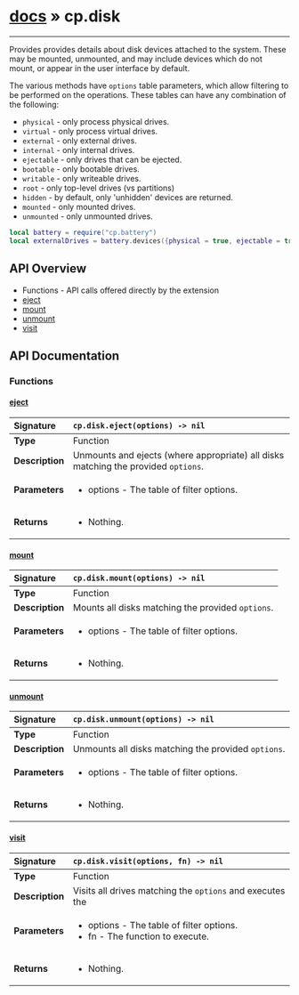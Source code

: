 # [docs](index.md) » cp.disk
---

Provides provides details about disk devices attached to the system.
These may be mounted, unmounted, and may include devices which do not
mount, or appear in the user interface by default.

The various methods have `options` table parameters, which allow filtering
to be performed on the operations. These tables can have any combination of
the following:

* `physical`        - only process physical drives.
* `virtual`         - only process virtual drives.
* `external`        - only external drives.
* `internal`        - only internal drives.
* `ejectable`       - only drives that can be ejected.
* `bootable`        - only bootable drives.
* `writable`        - only writeable drives.
* `root`            - only top-level drives (vs partitions)
* `hidden`          - by default, only 'unhidden' devices are returned.
* `mounted`         - only mounted drives.
* `unmounted`       - only unmounted drives.

```lua
local battery = require("cp.battery")
local externalDrives = battery.devices({physical = true, ejectable = true})
```

## API Overview
* Functions - API calls offered directly by the extension
 * [eject](#eject)
 * [mount](#mount)
 * [unmount](#unmount)
 * [visit](#visit)

## API Documentation

### Functions

#### [eject](#eject)
| <span style="float: left;">**Signature**</span> | <span style="float: left;">`cp.disk.eject(options) -> nil` </span>                                                          |
| -----------------------------------------------------|---------------------------------------------------------------------------------------------------------|
| **Type**                                             | Function |
| **Description**                                      | Unmounts and ejects (where appropriate) all disks matching the provided `options`. |
| **Parameters**                                       | <ul><li>options   - The table of filter options.</li></ul> |
| **Returns**                                          | <ul><li>Nothing.</li></ul> |

#### [mount](#mount)
| <span style="float: left;">**Signature**</span> | <span style="float: left;">`cp.disk.mount(options) -> nil` </span>                                                          |
| -----------------------------------------------------|---------------------------------------------------------------------------------------------------------|
| **Type**                                             | Function |
| **Description**                                      | Mounts all disks matching the provided `options`. |
| **Parameters**                                       | <ul><li>options   - The table of filter options.</li></ul> |
| **Returns**                                          | <ul><li>Nothing.</li></ul> |

#### [unmount](#unmount)
| <span style="float: left;">**Signature**</span> | <span style="float: left;">`cp.disk.unmount(options) -> nil` </span>                                                          |
| -----------------------------------------------------|---------------------------------------------------------------------------------------------------------|
| **Type**                                             | Function |
| **Description**                                      | Unmounts all disks matching the provided `options`. |
| **Parameters**                                       | <ul><li>options   - The table of filter options.</li></ul> |
| **Returns**                                          | <ul><li>Nothing.</li></ul> |

#### [visit](#visit)
| <span style="float: left;">**Signature**</span> | <span style="float: left;">`cp.disk.visit(options, fn) -> nil` </span>                                                          |
| -----------------------------------------------------|---------------------------------------------------------------------------------------------------------|
| **Type**                                             | Function |
| **Description**                                      | Visits all drives matching the `options` and executes the |
| **Parameters**                                       | <ul><li>options   - The table of filter options.</li><li>fn        - The function to execute.</li></ul> |
| **Returns**                                          | <ul><li>Nothing.</li></ul> |

